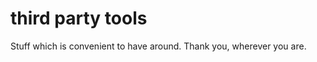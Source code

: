 third party tools
=================
Stuff which is convenient to have around. Thank you, wherever you are.
